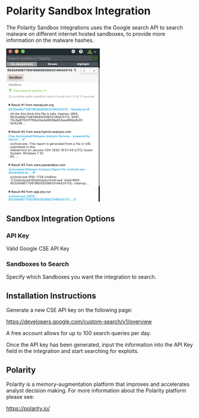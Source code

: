 # Polarity Sandbox Integration

The Polarity Sandbox integrations uses the Google search API to search malware on different internet hosted sandboxes, to provide more information on the malware hashes. 


<img src="assets/overlay.png" width="50%">


## Sandbox Integration Options

### API Key

Valid Google CSE API Key

### Sandboxes to Search 
Specify which Sandboxes you want the integration to search. 

## Installation Instructions

Generate a new CSE API key on the following page:

https://developers.google.com/custom-search/v1/overview

A free account allows for up to 100 search queries per day.

Once the API key has been generated, input the information into the API Key field in the integration and start searching for exploits. 


## Polarity

Polarity is a memory-augmentation platform that improves and accelerates analyst decision making.  For more information about the Polarity platform please see:

https://polarity.io/
